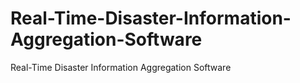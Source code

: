 # Real-Time-Disaster-Information-Aggregation-Software
Real-Time Disaster Information Aggregation Software
